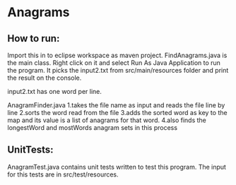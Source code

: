 # Anagrams
How to run:
----------
Import this in to eclipse workspace as maven project.
FindAnagrams.java is the main class.
Right click on it and select Run As Java Application to run the program.
It picks the input2.txt from src/main/resources folder and print the result on the console.

input2.txt has one word per line.

AnagramFinder.java 
1.takes the file name as input and reads the file line by line
2.sorts the word read from the file
3.adds the sorted word as key to the map and its value is a list of anagrams for that word.
4.also finds the longestWord and mostWords anagram sets in this process 


UnitTests:
----------

AnagramTest.java contains unit tests written to test this program.
The input for this tests are in src/test/resources.
